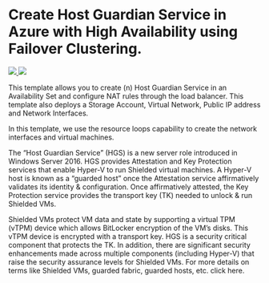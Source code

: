 # Create Host Guardian Service in Azure with High Availability using Failover Clustering.

<a href="https://portal.azure.com/#create/Microsoft.Template/uri/https%3A%2F%2Fraw.githubusercontent.com%2FAzure%2Fazure-quickstart-templates%2Fmaster%2F201-2-vms-loadbalancer-natrules%2Fazuredeploy.json" target="_blank">
    <img src="http://azuredeploy.net/deploybutton.png"/>
</a>
<a href="http://armviz.io/#/?load=https%3A%2F%2Fraw.githubusercontent.com%2FAzure%2Fazure-quickstart-templates%2Fmaster%2F201-2-vms-loadbalancer-natrules%2Fazuredeploy.json" target="_blank">
    <img src="http://armviz.io/visualizebutton.png"/>
</a>

This template allows you to create (n) Host Guardian Service  in an Availability Set and configure NAT rules through the load balancer. This template also deploys a Storage Account, Virtual Network, Public IP address and Network Interfaces.

In this template, we use the resource loops capability to create the network interfaces and virtual machines.


The “Host Guardian Service” (HGS) is a new server role introduced in Windows Server 2016. HGS provides Attestation and Key Protection services that enable Hyper-V to run Shielded virtual machines. A Hyper-V host is known as a “guarded host” once the Attestation service affirmatively validates its identity & configuration. Once affirmatively attested, the Key Protection service provides the transport key (TK) needed to unlock & run Shielded VMs.

Shielded VMs protect VM data and state by supporting a virtual TPM (vTPM) device which allows BitLocker encryption of the VM’s disks. This vTPM device is encrypted with a transport key. HGS is a security critical component that protects the TK. In addition, there are significant security enhancements made across multiple components (including Hyper-V) that raise the security assurance levels for Shielded VMs. For more details on terms like Shielded VMs, guarded fabric, guarded hosts, etc. click here.